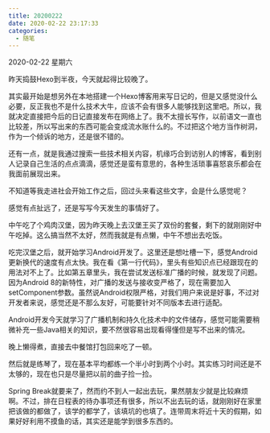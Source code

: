 ```yaml
---
title: 20200222
date: 2020-02-22 23:17:33
categories:
  - 随笔
---
```

2020-02-22 星期六

昨天捣鼓Hexo到半夜，今天就起得比较晚了。

其实最开始是想另外在本地搭建一个Hexo博客用来写日记的，但是又感觉没什么必要，反正我也不是什么技术大牛，应该不会有很多人能够找到这里吧。所以，我就决定直接把今后的日记直接发布在网络上了。我不太擅长写作，以前语文一直也比较差，所以写出来的东西可能会变成流水账什么的。不过把这个地方当作树洞，作为一个倾诉的地方，还是很不错的。

还有一点，就是我通过搜索一些技术相关内容，机缘巧合到访别人的博客，看到别人记录自己生活的点点滴滴，感觉还是蛮有意思的，各种生活琐事喜怒哀乐都会在我面前展现出来。

不知道等我走进社会开始工作之后，回过头来看这些文字，会是什么感觉呢？

感觉有点扯远了，还是写写今天发生的事情好了。

中午吃了个鸡肉汉堡，因为昨天晚上去汉堡王买了双份的套餐，剩下的就刚刚好中午吃掉。这么搞当然不太好，然而我就是有点懒，中午不想出去吃饭。

吃完汉堡之后，就开始学习Android开发了。这里还是想吐槽一下，感觉Android更新换代的速度有点太快。我在看《第一行代码》，里头有些知识点已经跟现在的用法对不上了。比如第五章里头，我在尝试发送标准广播的时候，就发现了问题。因为Android 8的新特性，对广播的发送与接收变严格了，现在需要加入setComponent参数。虽然说Android权限严格，对我们用户来说是好事，不过对开发者来说，感觉还是不那么友好，可能要针对不同版本去进行适配。

Android开发今天就学习了广播机制和持久化技术中的文件储存，感觉可能需要稍微补充一些Java相关的知识，要不然很容易出现看得懂但是写不出来的情况。

晚上懒得煮，直接去中餐馆打包回来吃了一顿。

然后就是练琴了，现在基本平均都练一个半小时到两个小时。其实练习时间还是不太够的，现在也只是尽量把以前的曲子捡一捡。

Spring Break就要来了，然而约不到人一起出去玩，果然朋友少就是比较麻烦啊。不过，排在日程表的待办事项还有很多，所以不出去玩的话，就刚刚好在家里把该做的都做了，该学的都学了，该填坑的也填了。连带周末将近十天的假期，如果好好利用不摸鱼的话，其实还是能学到很多东西的。